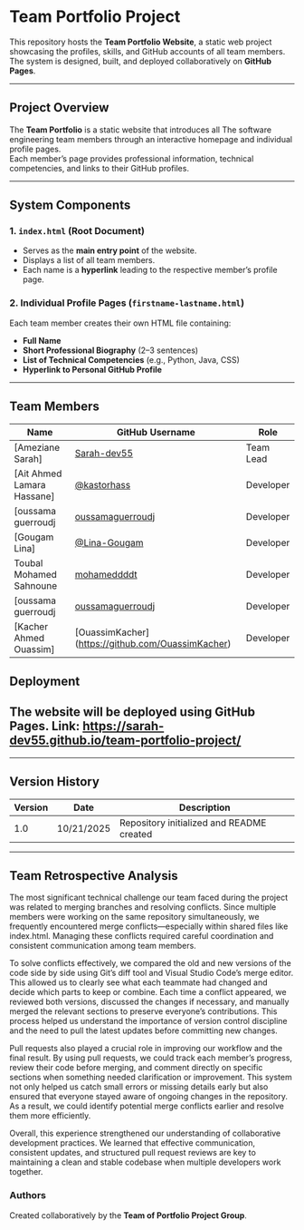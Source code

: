 # Team Portfolio Project

This repository hosts the **Team Portfolio Website**, a static web project showcasing the profiles, skills, and GitHub accounts of all team members.  
The system is designed, built, and deployed collaboratively on **GitHub Pages**.

---

## Project Overview

The **Team Portfolio** is a static website that introduces all The software engineering team members through an interactive homepage and individual profile pages.  
Each member’s page provides professional information, technical competencies, and links to their GitHub profiles.

---

## System Components

### 1. `index.html` (Root Document)
- Serves as the **main entry point** of the website.  
- Displays a list of all team members.  
- Each name is a **hyperlink** leading to the respective member’s profile page.

### 2. Individual Profile Pages (`firstname-lastname.html`)
Each team member creates their own HTML file containing:
- **Full Name**  
- **Short Professional Biography** (2–3 sentences)  
- **List of Technical Competencies** (e.g., Python, Java, CSS)  
- **Hyperlink to Personal GitHub Profile**

---
##  Team Members

| Name | GitHub Username | Role |
|------|-----------------|------|
| [Ameziane Sarah] | [Sarah-dev55](https://github.com/Sarah-dev55) | Team Lead |
| [Ait Ahmed Lamara Hassane] | [@kastorhass](https://github.com/kastorhass) | Developer |
| [oussama guerroudj | [oussamaguerroudj](https://github.com/oussamaguerroudj) | Developer |
| [Gougam Lina] | [@Lina-Gougam](https://github.com/Lina-Gougam) | Developer |
| Toubal Mohamed Sahnoune | [mohameddddt](https://github.com/mohameddddt) | Developer |
| [oussama guerroudj | [oussamaguerroudj](https://github.com/oussamaguerroudj) | Developer |
| [Kacher Ahmed Ouassim] |[OuassimKacher] (https://github.com/OuassimKacher) | Developer |
##  Deployment

The website will be deployed using **GitHub Pages**.
Link: https://sarah-dev55.github.io/team-portfolio-project/
---


---

## Version History

| Version | Date | Description |
|----------|------|-------------|
| 1.0 | 10/21/2025 | Repository initialized and README created |

---
## Team Retrospective Analysis

The most significant technical challenge our team faced during the project was related to merging branches and resolving conflicts. Since multiple members were working on the same repository simultaneously, we frequently encountered merge conflicts—especially within shared files like index.html. Managing these conflicts required careful coordination and consistent communication among team members.

To solve conflicts effectively, we compared the old and new versions of the code side by side using Git’s diff tool and Visual Studio Code’s merge editor. This allowed us to clearly see what each teammate had changed and decide which parts to keep or combine. Each time a conflict appeared, we reviewed both versions, discussed the changes if necessary, and manually merged the relevant sections to preserve everyone’s contributions. This process helped us understand the importance of version control discipline and the need to pull the latest updates before committing new changes.

Pull requests also played a crucial role in improving our workflow and the final result. By using pull requests, we could track each member’s progress, review their code before merging, and comment directly on specific sections when something needed clarification or improvement. This system not only helped us catch small errors or missing details early but also ensured that everyone stayed aware of ongoing changes in the repository. As a result, we could identify potential merge conflicts earlier and resolve them more efficiently.

Overall, this experience strengthened our understanding of collaborative development practices. We learned that effective communication, consistent updates, and structured pull request reviews are key to maintaining a clean and stable codebase when multiple developers work together.

### Authors
Created collaboratively by the **Team of Portfolio Project Group**.
